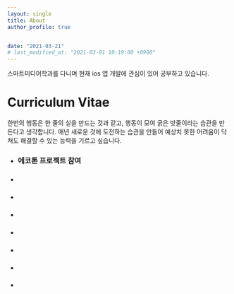 ```yaml
---
layout: single
title: About
author_profile: true


date: "2021-03-21"
# last_modified_at: "2021-03-01 10:19:00 +0900"
---
```


스마트미디어학과를 다니며 현재 ios 앱 개발에 관심이 있어 공부하고 있습니다.

# Curriculum Vitae
한번의 행동은 한 줄의 실을 만드는 것과 같고, 행동이 모여 굵은 밧줄이라는 습관을 만든다고 생각합니다. 매년 새로운 것에 도전하는 습관을 만들어 예상치 못한 어려움이 닥쳐도 해결할 수 있는 능력을 기르고 싶습니다.

- ### 에코톤 프로젝트 참여

- ### 

- ### 

- ### 

- ### 

- ### 

- ### 

- ### 

